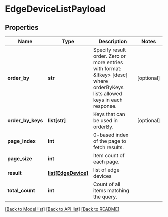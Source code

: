 # EdgeDeviceListPayload

## Properties
Name | Type | Description | Notes
------------ | ------------- | ------------- | -------------
**order_by** | **str** | Specify result order. Zero or more entries with format: &amp;ltkey&gt; [desc] where orderByKeys lists allowed keys in each response. | [optional] 
**order_by_keys** | **list[str]** | Keys that can be used in orderBy. | [optional] 
**page_index** | **int** | 0-based index of the page to fetch results. | 
**page_size** | **int** | Item count of each page. | 
**result** | [**list[EdgeDevice]**](EdgeDevice.md) | list of edge devices | 
**total_count** | **int** | Count of all items matching the query. | 

[[Back to Model list]](../README.md#documentation-for-models) [[Back to API list]](../README.md#documentation-for-api-endpoints) [[Back to README]](../README.md)

